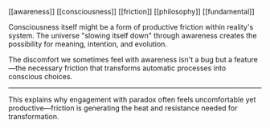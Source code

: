 [[awareness]] [[consciousness]] [[friction]] [[philosophy]] [[fundamental]]

Consciousness itself might be a form of productive friction within reality's system. The universe "slowing itself down" through awareness creates the possibility for meaning, intention, and evolution.

The discomfort we sometimes feel with awareness isn't a bug but a feature—the necessary friction that transforms automatic processes into conscious choices.

---

This explains why engagement with paradox often feels uncomfortable yet productive—friction is generating the heat and resistance needed for transformation.

